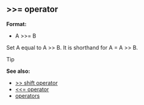 ## \>\>= operator

**Format:**
+   A \>\>= B


Set A equal to A \>\> B. It is shorthand for A = A \>\> B.

> [!TIP] 
> **See also:**
> +   [\>\> shift operator](/ref/operator/%3e%3e/shift.md) 
> +   [\<\<= operator](/ref/operator/%3c%3c=.md) 
> +   [operators](/ref/operator.md) <!-- -->